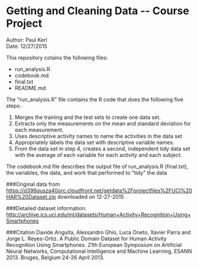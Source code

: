 Getting and Cleaning Data -- Course Project
====================================================
Author: Paul Kerl  
Date: 12/27/2015  

This repository cotains the following files:  

* run_analysis.R    
* codebook.md   
* final.txt   
* README.md  

The "run_analysis.R" file contains the R code that does the following five steps:  
1. Merges the training and the test sets to create one data set.  
2. Extracts only the measurements on the mean and standard deviation for each measurement.  
3. Uses descriptive activity names to name the activities in the data set  
4. Appropriately labels the data set with descriptive variable names.  
5. From the data set in step 4, creates a second, independent tidy data set with the average of each variable for each activity and each subject.  
  
The codebook.md file describes the output file of run_analysis.R (final.txt), the variables, the data, and work that performed to "tidy" the data  

###Original data from 
https://d396qusza40orc.cloudfront.net/getdata%2Fprojectfiles%2FUCI%20HAR%20Dataset.zip 
downloaded on 12-27-2015

###Detailed dataset information: 
http://archive.ics.uci.edu/ml/datasets/Human+Activity+Recognition+Using+Smartphones

###Citation
Davide Anguita, Alessandro Ghio, Luca Oneto, Xavier Parra and Jorge L. Reyes-Ortiz. A Public Domain Dataset for Human Activity Recognition Using Smartphones. 21th European Symposium on Artificial Neural Networks, Computational Intelligence and Machine Learning, ESANN 2013. Bruges, Belgium 24-26 April 2013.
